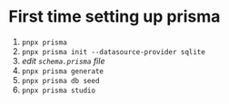 # First time setting up prisma

1. `pnpx prisma`
2. `pnpx prisma init --datasource-provider sqlite`
3. _edit `schema.prisma` file_
4. `pnpx prisma generate`
5. `pnpx prisma db seed`
6. `pnpx prisma studio`
